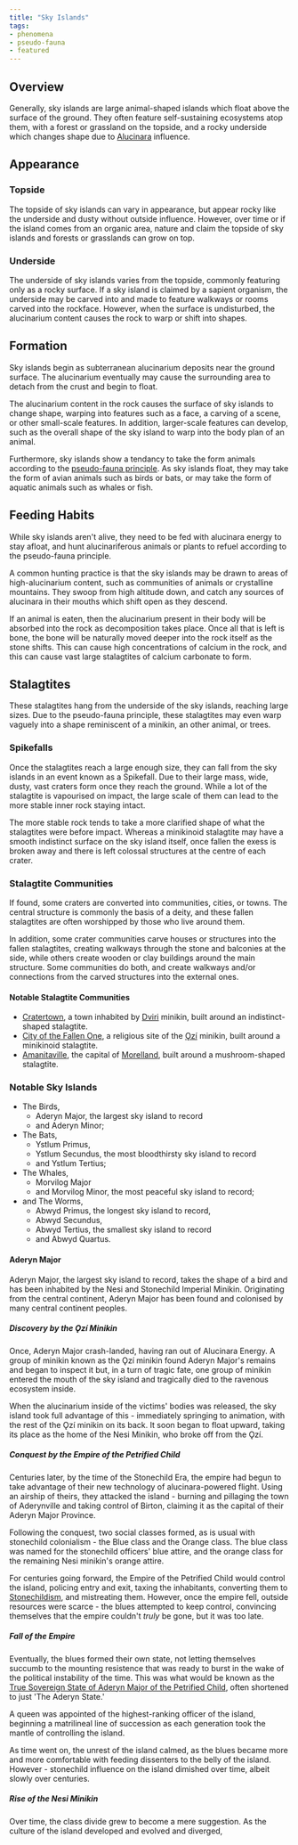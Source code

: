```yaml
---
title: "Sky Islands"
tags:
- phenomena
- pseudo-fauna
- featured
---
```

## Overview
Generally, sky islands are large animal-shaped islands which float above the surface of the ground. They often feature self-sustaining ecosystems atop them, with a forest or grassland on the topside, and a rocky underside which changes shape due to [Alucinara](phenomena/alucinara.md) influence.

## Appearance
### Topside
The topside of sky islands can vary in appearance, but appear rocky like the underside and dusty without outside influence. However, over time or if the island comes from an organic area, nature and claim the topside of sky islands and forests or grasslands can grow on top.

### Underside
The underside of sky islands varies from the topside, commonly featuring only as a rocky surface. If a sky island is claimed by a sapient organism, the underside may be carved into and made to feature walkways or rooms carved into the rockface. However, when the surface is undisturbed, the alucinarium content causes the rock to warp or shift into shapes.

## Formation
Sky islands begin as subterranean alucinarium deposits near the ground surface. The alucinarium eventually may cause the surrounding area to detach from the crust and begin to float.

The alucinarium content in the rock causes the surface of sky islands to change shape, warping into features such as a face, a carving of a scene, or other small-scale features. In addition, larger-scale features can develop, such as the overall shape of the sky island to warp into the body plan of an animal.

Furthermore, sky islands show a tendancy to take the form animals according to the [pseudo-fauna principle](phenomena/pseudo-fauna-principle.md). As sky islands float, they may take the form of avian animals such as birds or bats, or may take the form of aquatic animals such as whales or fish.

## Feeding Habits
While sky islands aren't alive, they need to be fed with alucinara energy to stay afloat, and hunt alucinariferous animals or plants to refuel according to the pseudo-fauna principle.

A common hunting practice is that the sky islands may be drawn to areas of high-alucinarium content, such as communities of animals or crystalline mountains. They swoop from high altitude  down, and catch any sources of alucinara in their mouths which shift open as they descend.

If an animal is eaten, then the alucinarium present in their body will be absorbed into the rock as decomposition takes place. Once all that is left is bone, the bone will be naturally moved deeper into the rock itself as the stone shifts. This can cause high concentrations of calcium in the rock, and this can cause vast large stalagtites of calcium carbonate to form.

## Stalagtites
These stalagtites hang from the underside of the sky islands, reaching large sizes. Due to the pseudo-fauna principle, these stalagtites may even warp vaguely into a shape reminiscent of a minikin, an other animal, or trees.

### Spikefalls
Once the stalagtites reach a large enough size, they can fall from the sky islands in an event known as a Spikefall. Due to their large mass, wide, dusty, vast craters form once they reach the ground. While a lot of the stalagtite is vapourised on impact, the large scale of them can lead to the more stable inner rock staying intact.

The more stable rock tends to take a more clarified shape of what the stalagtites were before impact. Whereas a minikinoid stalagtite may have a smooth indistinct surface on the sky island itself, once fallen the exess is broken away and there is left colossal structures at the centre of each crater.

### Stalagtite Communities
If found, some craters are converted into communities, cities, or towns. The central structure is commonly the basis of a deity, and these fallen stalagtites are often worshipped by those who live around them.

In addition, some crater communities carve houses or structures into the fallen stalagtites, creating walkways through the stone and balconies at the side, while others create wooden or clay buildings around the main structure. Some communities do both, and create walkways and/or connections from the carved structures into the external ones.

#### Notable Stalagtite Communities
- [Cratertown](locations/cratertown.md), a town inhabited by [Dviri](cultures/dviri.md) minikin, built around an indistinct-shaped stalagtite.
- [City of the Fallen One](locations/city-of-the-fallen-one.md), a religious site of the [Ǫzí](cultures/Ǫzí.md) minikin, built around a minikinoid stalagtite.
- [Amanitaville](locations/amanitaville.md), the capital of [Morelland](locations/morelland.md), built around a mushroom-shaped stalagtite.

### Notable Sky Islands
- The Birds,
	- Aderyn Major, the largest sky island to record
	- and Aderyn Minor;
- The Bats,
	- Ystlum Primus,
	- Ystlum Secundus, the most bloodthirsty sky island to record
	- and Ystlum Tertius;
- The Whales,
	- Morvilog Major
	- and Morvilog Minor, the most peaceful sky island to record;
- and The Worms,
	- Abwyd Primus, the longest sky island to record,
	- Abwyd Secundus,
	- Abwyd Tertius, the smallest sky island to record
	- and Abwyd Quartus.

#### Aderyn Major
Aderyn Major, the largest sky island to record, takes the shape of a bird and has been inhabited by the Nesi and Stonechild Imperial Minikin. Originating from the central continent, Aderyn Major has been found and colonised by many central continent peoples.

##### Discovery by the Ǫzí Minikin
Once, Aderyn Major crash-landed, having ran out of Alucinara Energy. A group of minikin known as the Ǫzí minikin found Aderyn Major's remains and began to inspect it but, in a turn of tragic fate, one group of minikin entered the mouth of the sky island and tragically died to the ravenous ecosystem inside.

When the alucinarium inside of the victims' bodies was released, the sky island took full advantage of this - immediately springing to animation, with the rest of the Ǫzí minikin on its back. It soon began to float upward, taking its place as the home of the Nesi Minikin, who broke off from the Ǫzí.

##### Conquest by the Empire of the Petrified Child
Centuries later, by the time of the Stonechild Era, the empire had begun to take advantage of their new technology of alucinara-powered flight. Using an airship of theirs, they attacked the island - burning and pillaging the town of Aderynville and taking control of Birton, claiming it as the capital of their Aderyn Major Province.

Following the conquest, two social classes formed, as is usual with stonechild colonialism - the Blue class and the Orange class. The blue class was named for the stonechild officers' blue attire, and the orange class for the remaining Nesi minikin's orange attire.

For centuries going forward, the Empire of the Petrified Child would control the island, policing entry and exit, taxing the inhabitants, converting them to [Stonechildism](religions/stonechildism.md), and mistreating them. However, once the empire fell, outside resources were scarce - the blues attempted to keep control, convincing themselves that the empire couldn't *truly* be gone, but it was too late.

##### Fall of the Empire
Eventually, the blues formed their own state, not letting themselves succumb to the mounting resistence that was ready to burst in the wake of the political instability of the time. This was what would be known as the [True Sovereign State of Aderyn Major of the Petrified Child](locations/the-aderyn-state.md), often shortened to just 'The Aderyn State.'

A queen was appointed of the highest-ranking officer of the island, beginning a matrilineal line of succession as each generation took the mantle of controlling the island.

As time went on, the unrest of the island calmed, as the blues became more and more comfortable with feeding dissenters to the belly of the island. However - stonechild influence on the island dimished over time, albeit slowly over centuries.

##### Rise of the Nesi Minikin
Over time, the class divide grew to become a mere suggestion. As the culture of the island developed and evolved and diverged, 